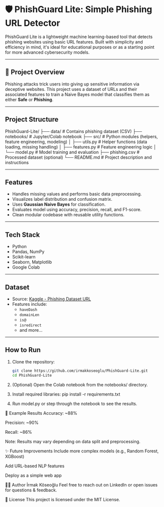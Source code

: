 # 🛡️ PhishGuard Lite: Simple Phishing URL Detector

PhishGuard Lite is a lightweight machine learning-based tool that detects phishing websites using basic URL features. Built with simplicity and efficiency in mind, it's ideal for educational purposes or as a starting point for more advanced cybersecurity models.

---

## 📌 Project Overview

Phishing attacks trick users into giving up sensitive information via deceptive websites. This project uses a dataset of URLs and their associated features to train a Naive Bayes model that classifies them as either **Safe** or **Phishing**.

---

## Project Structure

PhishGuard-Lite/
├── data/ # Contains phishing dataset (CSV)
├── notebooks/ # Jupyter/Colab notebook
├── src/ # Python modules (helpers, feature engineering, modeling)
│ ├── utils.py # Helper functions (data loading, missing handling)
│ ├── features.py # Feature engineering logic
│ └── model.py # Model training and evaluation
├── phishing.csv # Processed dataset (optional)
└── README.md # Project description and instructions

---

## Features

- Handles missing values and performs basic data preprocessing.
- Visualizes label distribution and confusion matrix.
- Uses **Gaussian Naive Bayes** for classification.
- Evaluates model using accuracy, precision, recall, and F1-score.
- Clean modular codebase with reusable utility functions.

---

## Tech Stack

- Python
- Pandas, NumPy
- Scikit-learn
- Seaborn, Matplotlib
- Google Colab

---

## Dataset

- Source: [Kaggle - Phishing Dataset URL](https://www.kaggle.com/datasets/lilly1739/phishing-dataset-url)
- Features include:
  - `haveDash`
  - `domainLen`
  - `is@`
  - `isredirect`
  - and more...

---

## How to Run

1. Clone the repository:

   ```bash
   git clone https://github.com/irmakkoseoglu/PhishGuard-Lite.git
   cd PhishGuard-Lite
   
2. (Optional) Open the Colab notebook from the notebooks/ directory.

3. Install required libraries:
   pip install -r requirements.txt
   
4. Run model.py or step through the notebook to see the results.

🎯 Example Results
Accuracy: ~88%

Precision: ~90%

Recall: ~86%

Note: Results may vary depending on data split and preprocessing.

✨ Future Improvements
Include more complex models (e.g., Random Forest, XGBoost)

Add URL-based NLP features

Deploy as a simple web app

👩‍💻 Author
İrmak Köseoğlu
Feel free to reach out on LinkedIn or open issues for questions & feedback.

📝 License
This project is licensed under the MIT License.
